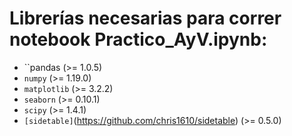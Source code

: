 # **Librerías necesarias para correr notebook Practico_AyV.ipynb:**
* ``pandas (>= 1.0.5)
* ``numpy`` (>= 1.19.0)
* ``matplotlib`` (>= 3.2.2)
* ``seaborn`` (>= 0.10.1)
* ``scipy`` (>= 1.4.1)
* ``[sidetable]``(https://github.com/chris1610/sidetable) (>= 0.5.0)
